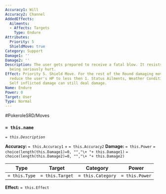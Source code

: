```yaml
---
Accuracy1: Will
Accuracy2: Channel
AddedEffects:
  Ailments:
  - Affects: Targets
    Type: Endure
Attributes:
  Priority: 5
  ShieldMove: true
Category: Support
Damage1: ''
Damage2: ''
Description: The user gets prepared to receive a fatal blow. It resists the pain despite
  being seriously hurt.
Effect: Priority 5. Shield Move. For the rest of the Round damaging moves can not
  reduce the user's HP to less then 1. Status Ailments, Weather Conditions, Recoil,
  Self inflicted damage can still deal damage.
Name: Endure
Power: 0
Target: User
Type: Normal
---
```


#PokeroleSRD/Moves

### `= this.name` 
*`= this.Description`*

**Accuracy:** `= this.Accuracy1` + `= this.Accuracy2`
**Damage:** `= this.Power` `= choice(length(this.Damage1)=0, "","\+ "+ this.Damage1)` `= choice(length(this.Damage2)=0, "","\+ "+ this.Damage2)`

| Type          | Target          | Category          | Power          |
| ------------- | --------------- | ----------------  | -------------- |
| `= this.Type` | `= this.Target` | `= this.Category` | `= this.Power` | 

**Effect:** `= this.Effect`